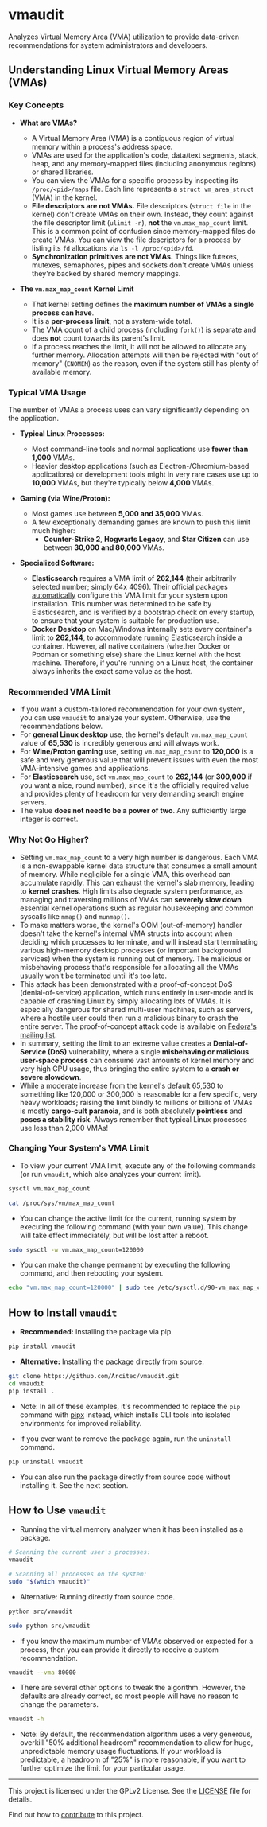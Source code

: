 # vmaudit

Analyzes Virtual Memory Area (VMA) utilization to provide data-driven
recommendations for system administrators and developers.


## Understanding Linux Virtual Memory Areas (VMAs)

### Key Concepts

- **What are VMAs?**
    - A Virtual Memory Area (VMA) is a contiguous region of virtual memory within
      a process's address space.
    - VMAs are used for the application's code, data/text segments, stack, heap,
      and any memory-mapped files (including anonymous regions) or shared libraries.
    - You can view the VMAs for a specific process by inspecting its `/proc/<pid>/maps`
      file. Each line represents a `struct vm_area_struct` (VMA) in the kernel.
    - **File descriptors are not VMAs.** File descriptors (`struct file` in the
      kernel) don't create VMAs on their own. Instead, they count against the
      file descriptor limit (`ulimit -n`), **not** the `vm.max_map_count` limit.
      This is a common point of confusion since memory-mapped files do create
      VMAs. You can view the file descriptors for a process by listing its `fd`
      allocations via `ls -l /proc/<pid>/fd`.
    - **Synchronization primitives are not VMAs.** Things like futexes, mutexes,
      semaphores, pipes and sockets don't create VMAs unless they're backed by
      shared memory mappings.


- **The `vm.max_map_count` Kernel Limit**
    - That kernel setting defines the **maximum number of VMAs a single process**
      **can have**.
    - It is a **per-process limit**, not a system-wide total.
    - The VMA count of a child process (including `fork()`) is separate and does
      **not** count towards its parent's limit.
    - If a process reaches the limit, it will not be allowed to allocate any
      further memory. Allocation attempts will then be rejected with "out of
      memory" (`ENOMEM`) as the reason, even if the system still has plenty
      of available memory.


### Typical VMA Usage

The number of VMAs a process uses can vary significantly depending on the application.

- **Typical Linux Processes:**
    - Most command-line tools and normal applications use **fewer than 1,000** VMAs.
    - Heavier desktop applications (such as Electron-/Chromium-based applications)
      or development tools might in very rare cases use up to **10,000** VMAs,
      but they're typically below **4,000** VMAs.

- **Gaming (via Wine/Proton):**
    - Most games use between **5,000 and 35,000** VMAs.
    - A few exceptionally demanding games are known to push this limit much higher:
        - **Counter-Strike 2**, **Hogwarts Legacy**, and **Star Citizen** can use
          between **30,000 and 80,000** VMAs.

- **Specialized Software:**
    - **Elasticsearch** requires a VMA limit of **262,144** (their arbitrarily
      selected number; simply 64x 4096). Their official packages [automatically](https://www.elastic.co/docs/deploy-manage/deploy/self-managed/vm-max-map-count)
      configure this VMA limit for your system upon installation. This number
      was determined to be safe by Elasticsearch, and is verified by a bootstrap
      check on every startup, to ensure that your system is suitable for
      production use.
    - **Docker Desktop** on Mac/Windows internally sets every container's limit
      to **262,144**, to accommodate running Elasticsearch inside a container.
      However, all native containers (whether Docker or Podman or something else)
      share the Linux kernel with the host machine. Therefore, if you're running on
      a Linux host, the container always inherits the exact same value as the host.


### Recommended VMA Limit

- If you want a custom-tailored recommendation for your own system, you can use
  `vmaudit` to analyze your system. Otherwise, use the recommendations below.
- For **general Linux desktop** use, the kernel's default `vm.max_map_count` value
  of **65,530** is incredibly generous and will always work.
- For **Wine/Proton gaming** use, setting `vm.max_map_count` to **120,000** is
  a safe and very generous value that will prevent issues with even the most
  VMA-intensive games and applications.
- For **Elasticsearch** use, set `vm.max_map_count` to **262,144** (or **300,000**
  if you want a nice, round number), since it's the officially required value
  and provides plenty of headroom for very demanding search engine servers.
- The value **does not need to be a power of two**. Any sufficiently large integer
  is correct.


### Why Not Go Higher?

- Setting `vm.max_map_count` to a very high number is dangerous. Each VMA is
  a non-swappable kernel data structure that consumes a small amount of memory.
  While negligible for a single VMA, this overhead can accumulate rapidly. This
  can exhaust the kernel's slab memory, leading to **kernel crashes**. High
  limits also degrade system performance, as managing and traversing millions
  of VMAs can **severely slow down** essential kernel operations such as regular
  housekeeping and common syscalls like `mmap()` and `munmap()`.
- To make matters worse, the kernel's OOM (out-of-memory) handler doesn't take
  the kernel's internal VMA structs into account when deciding which processes
  to terminate, and will instead start terminating various high-memory desktop
  processes (or important background services) when the system is running out of
  memory. The malicious or misbehaving process that's responsible for allocating
  all the VMAs usually won't be terminated until it's too late.
- This attack has been demonstrated with a proof-of-concept DoS (denial-of-service)
  application, which runs entirely in user-mode and is capable of crashing Linux
  by simply allocating lots of VMAs. It is especially dangerous for shared
  multi-user machines, such as servers, where a hostile user could then run
  a malicious binary to crash the entire server. The proof-of-concept attack
  code is available on [Fedora's mailing list](https://lists.fedoraproject.org/archives/list/devel@lists.fedoraproject.org/message/YGTDBA2XENG7GSMHFYZQNIIGCGS3LQCD/).
- In summary, setting the limit to an extreme value creates a **Denial-of-Service (DoS)**
  vulnerability, where a single **misbehaving or malicious user-space process**
  can consume vast amounts of kernel memory and very high CPU usage, thus bringing
  the entire system to a **crash or severe slowdown**.
- While a moderate increase from the kernel's default 65,530 to something like
  120,000 or 300,000 is reasonable for a few specific, very heavy workloads;
  raising the limit blindly to millions or billions of VMAs is mostly **cargo-cult**
  **paranoia**, and is both absolutely **pointless** and **poses a stability risk**.
  Always remember that typical Linux processes use less than 2,000 VMAs!


### Changing Your System's VMA Limit

- To view your current VMA limit, execute any of the following commands (or
  run `vmaudit`, which also analyzes your current limit).

```sh
sysctl vm.max_map_count

cat /proc/sys/vm/max_map_count
```

- You can change the active limit for the current, running system by executing
  the following command (with your own value). This change will take effect
  immediately, but will be lost after a reboot.

```sh
sudo sysctl -w vm.max_map_count=120000
```

- You can make the change permanent by executing the following command, and then
  rebooting your system.

```sh
echo "vm.max_map_count=120000" | sudo tee /etc/sysctl.d/90-vm_max_map_count.conf
```


## How to Install `vmaudit`

- **Recommended:** Installing the package via pip.

```sh
pip install vmaudit
```

- **Alternative:** Installing the package directly from source.

```sh
git clone https://github.com/Arcitec/vmaudit.git
cd vmaudit
pip install .
```

- Note: In all of these examples, it's recommended to replace the `pip` command
  with [pipx](https://pipx.pypa.io/stable/installation/) instead, which installs
  CLI tools into isolated environments for improved reliability.

- If you ever want to remove the package again, run the `uninstall` command.

```sh
pip uninstall vmaudit
```

- You can also run the package directly from source code without installing it.
  See the next section.


## How to Use `vmaudit`

- Running the virtual memory analyzer when it has been installed as a package.

```sh
# Scanning the current user's processes:
vmaudit

# Scanning all processes on the system:
sudo "$(which vmaudit)"
```

- Alternative: Running directly from source code.

```sh
python src/vmaudit

sudo python src/vmaudit
```

- If you know the maximum number of VMAs observed or expected for a process,
  then you can provide it directly to receive a custom recommendation.

```sh
vmaudit --vma 80000
```

- There are several other options to tweak the algorithm. However, the defaults
  are already correct, so most people will have no reason to change the parameters.

```sh
vmaudit -h
```

- Note: By default, the recommendation algorithm uses a very generous, overkill
  "50% additional headroom" recommendation to allow for huge, unpredictable
  memory usage fluctuations. If your workload is predictable, a headroom
  of "25%" is more reasonable, if you want to further optimize the limit for
  your particular usage.


---

This project is licensed under the GPLv2 License.
See the [LICENSE](LICENSE) file for details.

Find out how to [contribute](CONTRIBUTING.md) to this project.
